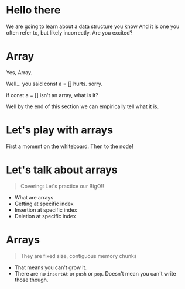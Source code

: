 # Hello there

We are going to learn about a data structure you know
And it is one you often refer to, but likely incorrectly. Are you excited?


# Array

Yes, Array.

Well... you said const a = []
hurts. sorry.

if const a = [] isn't an array, what is it?

Well by the end of this section we can empirically tell what it is.

# Let's play with arrays

First a moment on the whiteboard. Then to the node!


# Let's talk about arrays

> Covering: Let's practice our BigO!!

- What are arrays
- Getting at specific index
- Insertion at specific index
- Deletion at specific index


# Arrays

> They are fixed size, contiguous memory chunks

- That means you can't grow it.
- There are no `insertAt` or `push` or `pop`. Doesn't mean you can't write those though.
